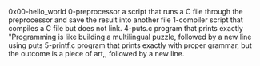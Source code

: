 0x00-hello_world
0-preprocessor
	 a script that runs a C file through the preprocessor and save the result into another file
1-compiler
	 script that compiles a C file but does not link.
4-puts.c
	 program that prints exactly "Programming is like building a multilingual puzzle, followed by a new line using puts
5-printf.c
	 program that prints exactly with proper grammar, but the outcome is a piece of art,, followed by a new line.
